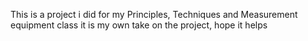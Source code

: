 This is a project i did for my Principles, Techniques and Measurement equipment class
it is my own take on the project, hope it helps

